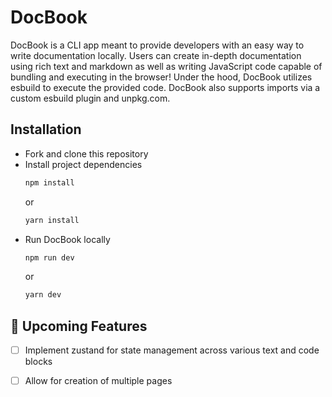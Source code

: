 # DocBook  

DocBook is a CLI app meant to provide developers with an easy way to write documentation locally. Users can create in-depth documentation using rich text and markdown as well as writing JavaScript code capable of bundling and executing in the browser! Under the hood, DocBook utilizes esbuild to execute the provided code. DocBook also supports imports via a custom esbuild plugin and unpkg.com.  

## Installation  

- Fork and clone this repository
- Install project dependencies    
    ```bash    
    npm install   
    ```  
    or  
    ```bash  
    yarn install  
    ```  
- Run DocBook locally
    ```bash  
    npm run dev  
    ```  
    or  
    ```bash  
    yarn dev  
    ```  

## 🚧 Upcoming Features  

- [ ] Implement zustand for state management across various text and code blocks
- [ ] Allow for creation of multiple pages
 
